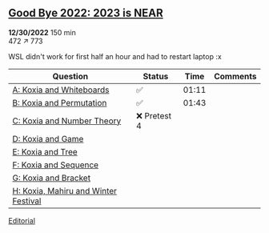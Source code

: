 ## [Good Bye 2022: 2023 is NEAR](https://codeforces.com/contest/1770) 
**12/30/2022** 150 min  
472 ↗ 773

WSL didn't work for first half an hour and had to restart laptop :x

| Question | Status | Time | Comments |
| --- | --- | --- | --- |
| [A: Koxia and Whiteboards](https://codeforces.com/contest/1770/problem/A) | ✅ | 01:11 |  |
| [B: Koxia and Permutation](https://codeforces.com/contest/1770/problem/B) | ✅ | 01:43 |  |
| [C: Koxia and Number Theory](https://codeforces.com/contest/1770/problem/C) | ❌ Pretest 4 |  |  |
| [D: Koxia and Game](https://codeforces.com/contest/1770/problem/D) |  |  |  |
| [E: Koxia and Tree](https://codeforces.com/contest/1770/problem/E) |  |  |  |
| [F: Koxia and Sequence](https://codeforces.com/contest/1770/problem/F) |  |  |  |
| [G: Koxia and Bracket](https://codeforces.com/contest/1770/problem/G) |  |  |  |
| [H: Koxia, Mahiru and Winter Festival](https://codeforces.com/contest/1770/problem/H) |  |  |  |

[Editorial](https://codeforces.com/blog/entry/110754)
